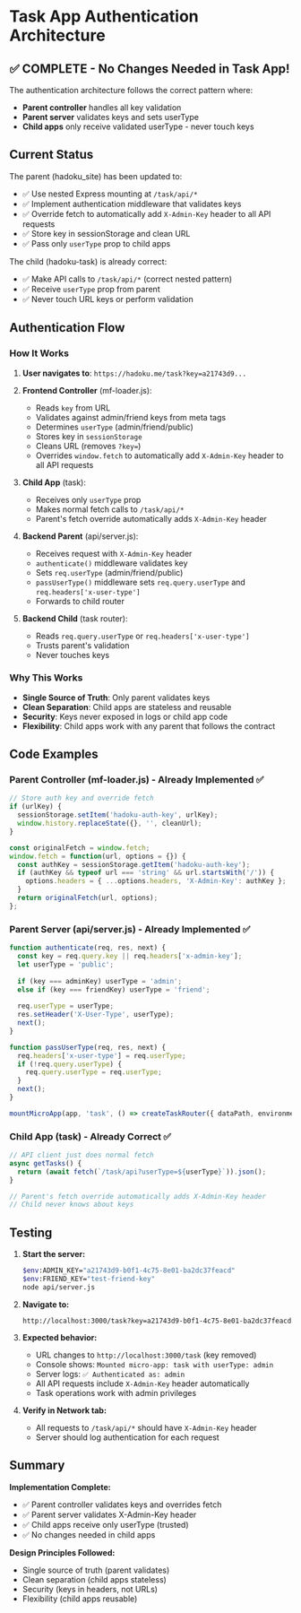 # Task App Authentication Architecture

## ✅ COMPLETE - No Changes Needed in Task App!

The authentication architecture follows the correct pattern where:
- **Parent controller** handles all key validation
- **Parent server** validates keys and sets userType
- **Child apps** only receive validated userType - never touch keys

## Current Status

The parent (hadoku_site) has been updated to:
- ✅ Use nested Express mounting at `/task/api/*`
- ✅ Implement authentication middleware that validates keys
- ✅ Override fetch to automatically add `X-Admin-Key` header to all API requests
- ✅ Store key in sessionStorage and clean URL
- ✅ Pass only `userType` prop to child apps

The child (hadoku-task) is already correct:
- ✅ Make API calls to `/task/api/*` (correct nested pattern)
- ✅ Receive `userType` prop from parent
- ✅ Never touch URL keys or perform validation

## Authentication Flow

### How It Works

1. **User navigates to**: `https://hadoku.me/task?key=a21743d9...`

2. **Frontend Controller** (mf-loader.js):
   - Reads `key` from URL
   - Validates against admin/friend keys from meta tags
   - Determines `userType` (admin/friend/public)
   - Stores key in `sessionStorage`
   - Cleans URL (removes `?key=`)
   - Overrides `window.fetch` to automatically add `X-Admin-Key` header to all API requests

3. **Child App** (task):
   - Receives only `userType` prop
   - Makes normal fetch calls to `/task/api/*`
   - Parent's fetch override automatically adds `X-Admin-Key` header

4. **Backend Parent** (api/server.js):
   - Receives request with `X-Admin-Key` header
   - `authenticate()` middleware validates key
   - Sets `req.userType` (admin/friend/public)
   - `passUserType()` middleware sets `req.query.userType` and `req.headers['x-user-type']`
   - Forwards to child router

5. **Backend Child** (task router):
   - Reads `req.query.userType` or `req.headers['x-user-type']`
   - Trusts parent's validation
   - Never touches keys

### Why This Works

- **Single Source of Truth**: Only parent validates keys
- **Clean Separation**: Child apps are stateless and reusable
- **Security**: Keys never exposed in logs or child app code
- **Flexibility**: Child apps work with any parent that follows the contract

## Code Examples

### Parent Controller (mf-loader.js) - Already Implemented ✅

```javascript
// Store auth key and override fetch
if (urlKey) {
  sessionStorage.setItem('hadoku-auth-key', urlKey);
  window.history.replaceState({}, '', cleanUrl);
}

const originalFetch = window.fetch;
window.fetch = function(url, options = {}) {
  const authKey = sessionStorage.getItem('hadoku-auth-key');
  if (authKey && typeof url === 'string' && url.startsWith('/')) {
    options.headers = { ...options.headers, 'X-Admin-Key': authKey };
  }
  return originalFetch(url, options);
};
```

### Parent Server (api/server.js) - Already Implemented ✅

```javascript
function authenticate(req, res, next) {
  const key = req.query.key || req.headers['x-admin-key'];
  let userType = 'public';
  
  if (key === adminKey) userType = 'admin';
  else if (key === friendKey) userType = 'friend';
  
  req.userType = userType;
  res.setHeader('X-User-Type', userType);
  next();
}

function passUserType(req, res, next) {
  req.headers['x-user-type'] = req.userType;
  if (!req.query.userType) {
    req.query.userType = req.userType;
  }
  next();
}

mountMicroApp(app, 'task', () => createTaskRouter({ dataPath, environment }));
```

### Child App (task) - Already Correct ✅

```javascript
// API client just does normal fetch
async getTasks() {
  return (await fetch(`/task/api?userType=${userType}`)).json();
}

// Parent's fetch override automatically adds X-Admin-Key header
// Child never knows about keys
```

## Testing

1. **Start the server:**
   ```bash
   $env:ADMIN_KEY="a21743d9-b0f1-4c75-8e01-ba2dc37feacd"
   $env:FRIEND_KEY="test-friend-key"
   node api/server.js
   ```

2. **Navigate to:**
   ```
   http://localhost:3000/task?key=a21743d9-b0f1-4c75-8e01-ba2dc37feacd
   ```

3. **Expected behavior:**
   - URL changes to `http://localhost:3000/task` (key removed)
   - Console shows: `Mounted micro-app: task with userType: admin`
   - Server logs: `✅ Authenticated as: admin`
   - All API requests include `X-Admin-Key` header automatically
   - Task operations work with admin privileges

4. **Verify in Network tab:**
   - All requests to `/task/api/*` should have `X-Admin-Key` header
   - Server should log authentication for each request

## Summary

**Implementation Complete:**
- ✅ Parent controller validates keys and overrides fetch
- ✅ Parent server validates X-Admin-Key header
- ✅ Child apps receive only userType (trusted)
- ✅ No changes needed in child apps

**Design Principles Followed:**
- Single source of truth (parent validates)
- Clean separation (child apps stateless)
- Security (keys in headers, not URLs)
- Flexibility (child apps reusable)
